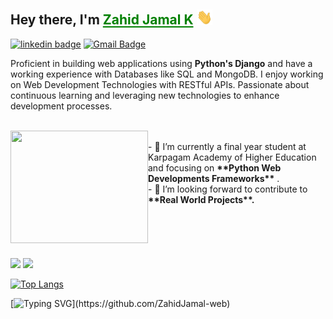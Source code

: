 <h2>Hey there, I'm <a style="color: green !important" href="https://github.com/ZahidJamal-web/">Zahid Jamal K</a> <img  src="https://raw.githubusercontent.com/ABSphreak/ABSphreak/master/gifs/Hi.gif" width="25px"></h2>

[![linkedin badge](https://img.shields.io/badge/zahid-jamal?style=flat&logo=linkedin&logoColor=blue)](https://www.linkedin.com/in/zahid-jamal)
[![Gmail Badge](https://img.shields.io/badge/zahdjamal4027@gmail.com-1d8c19?style=flat&logo=Gmail&logoColor=red)](mailto:zahdjamal4027@gmail.com)

<p>    Proficient in building web applications using <b>Python's Django</b> and have a working experience with Databases like SQL and MongoDB. I enjoy working on Web Development Technologies with RESTful APIs. Passionate about continuous learning and leveraging new technologies to enhance development processes.
</p>

<br>
<img align='left' src="https://media4.giphy.com/media/qgQUggAC3Pfv687qPC/giphy.gif" width="220" height="180">
  <br>
  - 🌱 I’m currently a final year student at Karpagam Academy of Higher Education and focusing on <b>**Python Web Developments Frameworks**</b> .<br>
  - 💬 I’m looking forward to contribute to <b>**Real World Projects**.</b>

<br>
<br>
<br>
<br>
<br>
<br>
<img src = "https://github-readme-streak-stats.herokuapp.com?user=ZahidJamal-web&theme=dark&hide_border=false" width = 500>

<img src = "https://github-readme-stats.vercel.app/api?username=ZahidJamal-web&show_icons=true&theme=dark" width = 500>

[![Top Langs](https://github-readme-stats.vercel.app/api/top-langs/?username=ZahidJamal-web&theme=dark)](https://github.com/ZahidJamal-web/github-readme-stats)

[![Typing SVG](https://readme-typing-svg.herokuapp.com/?lines=Thanks+For+Visiting!!&center=true&color="008000")](https://github.com/ZahidJamal-web)

